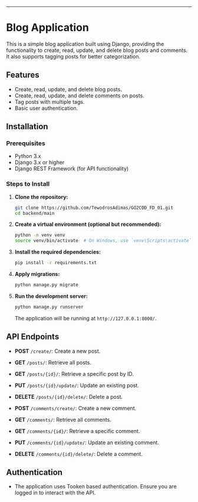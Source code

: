 ---

# Blog Application

This is a simple blog application built using Django, providing the functionality to create, read, update, and delete blog posts and comments. It also supports tagging posts for better categorization.

## Features

- Create, read, update, and delete blog posts.
- Create, read, update, and delete comments on posts.
- Tag posts with multiple tags.
- Basic user authentication.

## Installation

### Prerequisites

- Python 3.x
- Django 3.x or higher
- Django REST Framework (for API functionality)

### Steps to Install

1. **Clone the repository:**

   ```bash
   git clone https://github.com/TewodrosAdimas/GO2COD_FD_01.git
   cd backend/main
   ```

2. **Create a virtual environment (optional but recommended):**

   ```bash
   python -m venv venv
   source venv/bin/activate  # On Windows, use `venv\Scripts\activate`
   ```

3. **Install the required dependencies:**

   ```bash
   pip install -r requirements.txt
   ```

4. **Apply migrations:**

   ```bash
   python manage.py migrate
   ```

5. **Run the development server:**

   ```bash
   python manage.py runserver
   ```

   The application will be running at `http://127.0.0.1:8000/`.

## API Endpoints

- **POST** `/create/`: Create a new post.
- **GET** `/posts/`: Retrieve all posts.
- **GET** `/posts/{id}/`: Retrieve a specific post by ID.
- **PUT** `/posts/{id}/update/`: Update an existing post.
- **DELETE** `/posts/{id}/delete/`: Delete a post.

- **POST** `/comments/create/`: Create a new comment.
- **GET** `/comments/`: Retrieve all comments.
- **GET** `/comments/{id}/`: Retrieve a specific comment.
- **PUT** `/comments/{id}/update/`: Update an existing comment.
- **DELETE** `/comments/{id}/delete/`: Delete a comment.

## Authentication

- The application uses Tooken based authentication. Ensure you are logged in to interact with the API.
